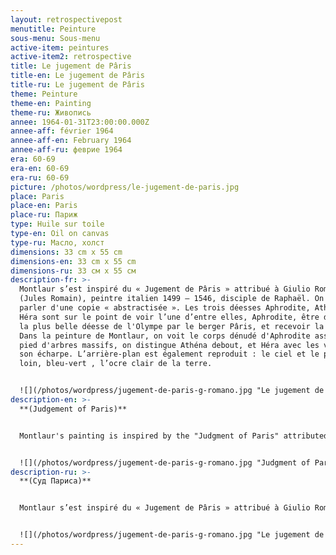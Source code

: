 ```yaml
---
layout: retrospectivepost
menutitle: Peinture
sous-menu: Sous-menu
active-item: peintures
active-item2: retrospective
title: Le jugement de Pâris
title-en: Le jugement de Pâris
title-ru: Le jugement de Pâris
theme: Peinture
theme-en: Painting
theme-ru: Живопись
annee: 1964-01-31T23:00:00.000Z
annee-aff: février 1964
annee-aff-en: February 1964
annee-aff-ru: феврие 1964
era: 60-69
era-en: 60-69
era-ru: 60-69
picture: /photos/wordpress/le-jugement-de-paris.jpg
place: Paris
place-en: Paris
place-ru: Париж
type: Huile sur toile
type-en: Oil on canvas
type-ru: Масло, холст
dimensions: 33 cm x 55 cm
dimensions-en: 33 cm x 55 cm
dimensions-ru: 33 см x 55 см
description-fr: >-
  Montlaur s’est inspiré du « Jugement de Pâris » attribué à Giulio Romano
  (Jules Romain), peintre italien 1499 – 1546, disciple de Raphaël. On peut même
  parler d'une copie « abstractisée ». Les trois déesses Aphrodite, Athéna et
  Héra sont sur le point de voir l’une d’entre elles, Aphrodite, être déclarée
  la plus belle déesse de l'Olympe par le berger Pâris, et recevoir la pomme.
  Dans la peinture de Montlaur, on voit le corps dénudé d'Aphrodite assise au
  pied d'arbres massifs, on distingue Athéna debout, et Héra avec les volutes de
  son écharpe. L’arrière-plan est également reproduit : le ciel et le paysage au
  loin, bleu-vert , l’ocre clair de la terre.


  ![](/photos/wordpress/jugement-de-paris-g-romano.jpg "Le jugement de Pâris - attribué à Giulio Romano  (16e siècle)")
description-en: >-
  **(Judgement of Paris)**


  Montlaur's painting is inspired by the "Judgment of Paris" attributed to the Italian Renaissance painter Giulio Romano (1499 - 1546), a disciple of Raphael. One could even call it an an "abstractized" copy of Romano's work. The three goddesses Aphrodite, Athena, and Hera are about to see one of them, Aphrodite, be declared by Paris the most beautiful goddess in the Olympus and receive the apple. In Montlaur's "Judgement," we can see Aphrodite, naked, sitting at the foot of massive and dark trees, Athena is standing, and the volutes of Hera's scarf are obvious. The background is also reproduced: the sky and the distant landscape are similarly blue and green, the earth is ocher.


  ![](/photos/wordpress/jugement-de-paris-g-romano.jpg "Judgment of Paris - attributed to Giulio Romano (16th century)")
description-ru: >-
  **(Суд Париса)**


  Montlaur s’est inspiré du « Jugement de Pâris » attribué à Giulio Romano (Jules Romain), peintre italien 1499 – 1546, disciple de Raphaël. On peut même parler d'une copie « abstractisée ». Les trois déesses Aphrodite, Athéna et Héra sont sur le point de voir l’une d’entre elles, Aphrodite, être déclarée la plus belle déesse de l'Olympe par le berger Pâris,  et recevoir la pomme. Dans la peinture de Montlaur, on voit le corps dénudé d'Aphrodite assise au pied d'arbres massifs, on distingue Athéna debout , et Héra avec les volutes de son écharpe. L’arrière-plan est également reproduit : le ciel et le paysage au loin, bleu-vert , l’ocre clair de la terre.


  ![](/photos/wordpress/jugement-de-paris-g-romano.jpg "Le jugement de Pâris - attribué à Giulio Romano (16e siècle)")
---
```

